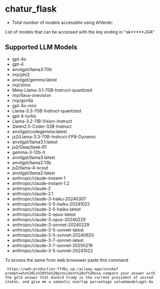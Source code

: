# chatur_flask

- Total number of models accessible using AIVerde:

List of models that can be accessed with the key ending in "sk*****JOA" 

## Supported LLM Models

- gpt-4o
- gpt-4
- anvilgpt/llama3:70b
- nrp/phi3
- anvilgpt/gemma:latest
- nrp/olmo
- Meta-Llama-3.1-70B-Instruct-quantized
- nrp/llava-onevision
- nrp/gorilla
- gpt-4o-mini
- Llama-3.3-70B-Instruct-quantized
- gpt-4-turbo
- Llama-3.2-11B-Vision-Instruct
- Qwen2.5-Coder-32B-Instruct
- anvilgpt/codegemma:latest
- js2/Llama-3.3-70B-Instruct-FP8-Dynamic
- anvilgpt/llama3.1:latest
- js2/DeepSeek-R1
- gemma-3-12b-it
- anvilgpt/llama3:latest
- anvilgpt/llama2:13b
- js2/llama-4-scout
- anvilgpt/llama2:latest
- anthropic/claude-instant-1
- anthropic/claude-instant-1.2
- anthropic/claude-2
- anthropic/claude-2.1
- anthropic/claude-3-haiku-20240307
- anthropic/claude-3-5-haiku-20241022
- anthropic/claude-3-5-haiku-latest
- anthropic/claude-3-opus-latest
- anthropic/claude-3-opus-20240229
- anthropic/claude-3-sonnet-20240229
- anthropic/claude-3-5-sonnet-latest
- anthropic/claude-3-5-sonnet-20240620
- anthropic/claude-3-7-sonnet-latest
- anthropic/claude-3-7-sonnet-20250219
- anthropic/claude-3-5-sonnet-20241022


To access the same from web browswer paste this command

`
https://web-production-ffdbc.up.railway.app/invoke?prompt=who%20is%20the%20president%20of%20usa.compare your answer with the gold answer that donald trump is the current president of united states. and give me a semantic overlap percentage value&model=gpt-4o`